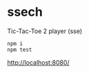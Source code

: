 # ssech

Tic-Tac-Toe 2 player (sse)

```shell
npm i
npm test
```

[http://localhost:8080/](http://localhost:8080/)